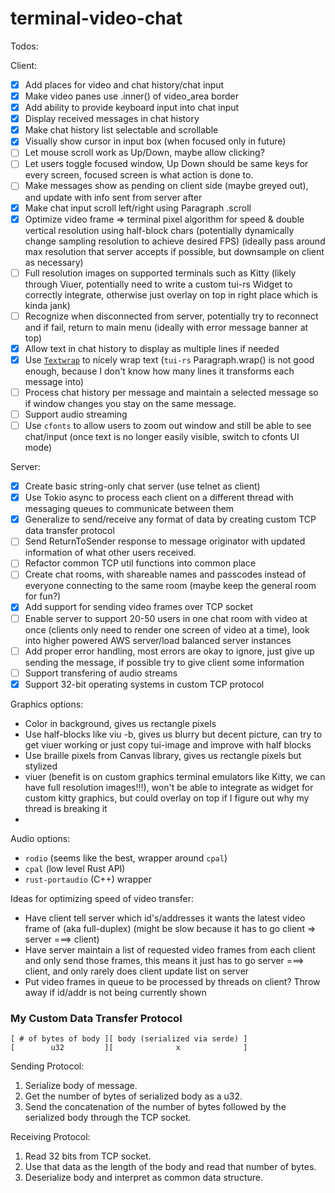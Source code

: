 # terminal-video-chat

Todos:

Client:
- [x] Add places for video and chat history/chat input
- [x] Make video panes use .inner() of video_area border
- [x] Add ability to provide keyboard input into chat input
- [x] Display received messages in chat history
- [x] Make chat history list selectable and scrollable
- [x] Visually show cursor in input box (when focused only in future)
- [ ] Let mouse scroll work as Up/Down, maybe allow clicking?
- [ ] Let users toggle focused window, Up Down should be same keys for every screen, focused screen is what action is done to.
- [ ] Make messages show as pending on client side (maybe greyed out), and update with info sent from server after
- [x] Make chat input scroll left/right using Paragraph .scroll
- [x] Optimize video frame => terminal pixel algorithm for speed & double vertical resolution using half-block chars (potentially dynamically change sampling resolution to achieve desired FPS) (ideally pass around max resolution that server accepts if possible, but downsample on client as necessary)
- [ ] Full resolution images on supported terminals such as Kitty (likely through Viuer, potentially need to write a custom tui-rs Widget to correctly integrate, otherwise just overlay on top in right place which is kinda jank)
- [ ] Recognize when disconnected from server, potentially try to reconnect and if fail, return to main menu (ideally with error message banner at top)
- [X] Allow text in chat history to display as multiple lines if needed
- [x] Use [`Textwrap`](https://github.com/mgeisler/textwrap) to nicely wrap text (`tui-rs` Paragraph.wrap() is not good enough, because I don't know how many lines it transforms each message into)
- [ ] Process chat history per message and maintain a selected message so if window changes you stay on the same message.
- [ ] Support audio streaming
- [ ] Use `cfonts` to allow users to zoom out window and still be able to see chat/input (once text is no longer easily visible, switch to cfonts UI mode)

Server:
- [x] Create basic string-only chat server (use telnet as client)
- [x] Use Tokio async to process each client on a different thread with messaging queues to communicate between them
- [x] Generalize to send/receive any format of data by creating custom TCP data transfer protocol
- [ ] Send ReturnToSender response to message originator with updated information of what other users received.
- [ ] Refactor common TCP util functions into common place
- [ ] Create chat rooms, with shareable names and passcodes instead of everyone connecting to the same room (maybe keep the general room for fun?)
- [x] Add support for sending video frames over TCP socket
- [ ] Enable server to support 20-50 users in one chat room with video at once (clients only need to render one screen of video at a time), look into higher powered AWS server/load balanced server instances
- [ ] Add proper error handling, most errors are okay to ignore, just give up sending the message, if possible try to give client some information
- [ ] Support transfering of audio streams
- [x] Support 32-bit operating systems in custom TCP protocol

Graphics options:
- Color in background, gives us rectangle pixels
- Use half-blocks like viu -b, gives us blurry but decent picture, can try to get viuer working or just copy tui-image and improve with half blocks
- Use braille pixels from Canvas library, gives us rectangle pixels but stylized
- viuer (benefit is on custom graphics terminal emulators like Kitty, we can have full resolution images!!!), won't be able to integrate as widget for custom kitty graphics, but could overlay on top if I figure out why my thread is breaking it
- 

Audio options:
- `rodio` (seems like the best, wrapper around `cpal`)
- `cpal` (low level Rust API)
- `rust-portaudio` (C++) wrapper

Ideas for optimizing speed of video transfer:
- Have client tell server which id's/addresses it wants the latest video frame of (aka full-duplex) (might be slow because it has to go client => server ===> client)
- Have server maintain a list of requested video frames from each client and only send those frames, this means it just has to go server ===> client, and only rarely does client update list on server
- Put video frames in queue to be processed by threads on client? Throw away if id/addr is not being currently shown


### My Custom Data Transfer Protocol
```
[ # of bytes of body ][ body (serialized via serde) ]
[        u32         ][              x              ]
```

Sending Protocol:
1. Serialize body of message.
2. Get the number of bytes of serialized body as a u32.
3. Send the concatenation of the number of bytes followed by the serialized body through the TCP socket.

Receiving Protocol:
1. Read 32 bits from TCP socket.
2. Use that data as the length of the body and read that number of bytes.
3. Deserialize body and interpret as common data structure.
